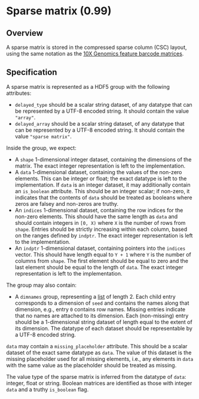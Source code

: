

# Sparse matrix (0.99)

## Overview 

A sparse matrix is stored in the compressed sparse column (CSC) layout,
using the same notation as the [10X Genomics feature barcode matrices](https://support.10xgenomics.com/single-cell-gene-expression/software/pipelines/latest/advanced/h5_matrices).


## Specification

A sparse matrix is represented as a HDF5 group with the following attributes:

- `delayed_type` should be a scalar string dataset, of any datatype that can be represented by a UTF-8 encoded string.
  It should contain the value `"array"`.
- `delayed_array` should be a scalar string dataset, of any datatype that can be represented by a UTF-8 encoded string.
  It should contain the value `"sparse matrix"`.

Inside the group, we expect:

- A `shape` 1-dimensional integer dataset, containing the dimensions of the matrix.
  The exact integer representation is left to the implementation.
- A `data` 1-dimensional dataset, containing the values of the non-zero elements.
  This can be integer or float; the exact datatype is left to the implementation.
  If `data` is an integer dataset, it may additionally contain an `is_boolean` attribute.
  This should be an integer scalar; if non-zero, it indicates that the contents of `data` should be treated as booleans where zeros are falsey and non-zeros are truthy.
- An `indices` 1-dimensional dataset, 
  containing the row indices for the non-zero elements.
  This should have the same length as `data` and should contain integers in `[0, X)` where `X` is the number of rows from `shape`.
  Entries should be strictly increasing within each column, based on the ranges defined by `indptr`.
  The exact integer representation is left to the implementation.
- An `indptr` 1-dimensional dataset, containing pointers into the `indices` vector.
  This should have length equal to `Y + 1` where `Y` is the number of columns from `shape`.
  The first element should be equal to zero and the last element should be equal to the length of `data`.
  The exact integer representation is left to the implementation.


The group may also contain:

- A `dimnames` group, representing a [list](_general.md#lists) of length 2.
  Each child entry corresponds to a dimension of `seed` and contains the names along that dimension, e.g., entry `0` contains row names.
  Missing entries indicate that no names are attached to its dimension.
  Each (non-missing) entry should be a 1-dimensional string dataset of length equal to the extent of its dimension.
  The datatype of each dataset should be representable by a UTF-8 encoded string.

`data` may contain a `missing_placeholder` attribute.
This should be a scalar dataset of the exact same datatype as `data`.
The value of this dataset is the missing placeholder used for all missing elements,
i.e., any elements in `data` with the same value as the placeholder should be treated as missing.

The value type of the sparse matrix is inferred from the datatype of `data`: integer, float or string.
Boolean matrices are identified as those with integer `data` and a truthy `is_boolean` flag.

